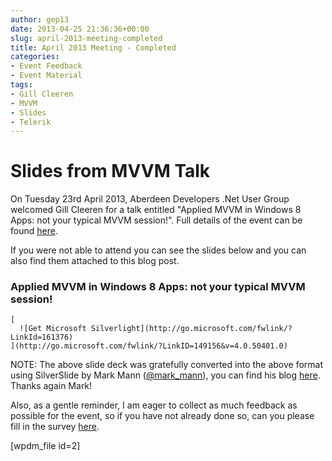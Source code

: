 ```yaml
---
author: gep13
date: 2013-04-25 21:36:36+00:00
slug: april-2013-meeting-completed
title: April 2013 Meeting - Completed
categories:
- Event Feedback
- Event Material
tags:
- Gill Cleeren
- MVVM
- Slides
- Telerik
---
```


# Slides from MVVM Talk


On Tuesday 23rd April 2013, Aberdeen Developers .Net User Group welcomed Gill Cleeren for a talk entitled "Applied MVVM in Windows 8 Apps: not your typical MVVM session!".  Full details of the event can be found [here](http://www.aberdeendevelopers.co.uk/adnuguk-april-2013-meeting/).

If you were not able to attend you can see the slides below and you can also find them attached to this blog post.


### Applied MVVM in Windows 8 Apps: not your typical MVVM session!












    [
      ![Get Microsoft Silverlight](http://go.microsoft.com/fwlink/?LinkId=161376)
    ](http://go.microsoft.com/fwlink/?LinkID=149156&v=4.0.50401.0)







NOTE: The above slide deck was gratefully converted into the above format using SilverSlide by Mark Mann ([@mark_mann](http://twitter.com/#!/@mark_mann)), you can find his blog [here](http://blog.mark-mann.co.uk/). Thanks again Mark!

Also, as a gentle reminder, I am eager to collect as much feedback as possible for the event, so if you have not already done so, can you please fill in the survey [here](http://www.surveymonkey.com/s/Z3NK9DH).

[wpdm_file id=2]
